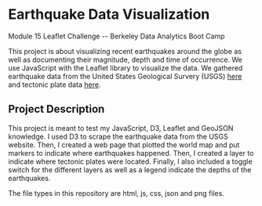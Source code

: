 # Earthquake Data Visualization
Module 15 Leaflet Challenge -- Berkeley Data Analytics Boot Camp

This project is about visualizing recent earthquakes around the globe as well as documenting their magnitude, depth and time of occurrence. We use JavaScript with the Leaflet library to visualize the data. We gathered earthquake data from the United States Geological Survery (USGS) [here](https://earthquake.usgs.gov/earthquakes/feed/v1.0/geojson.php) and tectonic plate data [here](https://github.com/fraxen/tectonicplates/blob/master/GeoJSON/PB2002_plates.json).

## Project Description
This project is meant to test my JavaScript, D3, Leaflet and GeoJSON knowledge. I used D3 to scrape the earthquake data from the USGS website. Then, I created a web page that plotted the world map and put markers to indicate where earthquakes happened. Then, I created a layer to indicate where tectonic plates were located. Finally, I also included a toggle switch for the different layers as well as a legend indicate the depths of the earthquakes.

The file types in this repository are html, js, css, json and png files.
